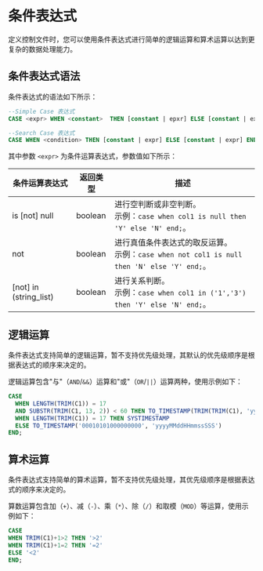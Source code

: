 条件表达式 
==========================

定义控制文件时，您可以使用条件表达式进行简单的逻辑运算和算术运算以达到更复杂的数据处理能力。

条件表达式语法 
----------------------------

条件表达式的语法如下所示：

```sql
--Simple Case 表达式
CASE <expr> WHEN <constant>  THEN [constant | epxr] ELSE [constant | expr] END;

--Search Case 表达式
CASE WHEN <condition> THEN [constant | expr] ELSE [constant | expr] END;
```



其中参数 `<expr>` 为条件运算表达式，参数值如下所示：


|         条件运算表达式          |  返回类型   |                                           描述                                            |
|--------------------------|---------|-----------------------------------------------------------------------------------------|
| is [not] null          | boolean | 进行空判断或非空判断。 <br>示例：`case when col1 is null then 'Y' else 'N' end;`。         |
| not <condition>        | boolean | 进行真值条件表达式的取反运算。 <br>示例：`case when not col1 is null then 'N' else 'Y' end;`。 |
| [not] in (string_list) | boolean | 进行关系判断。 <br>示例：`case when col1 in ('1','3') then 'Y' else 'N' end;`。        |



逻辑运算 
-------------------------

条件表达式支持简单的逻辑运算，暂不支持优先级处理，其默认的优先级顺序是根据表达式的顺序来决定的。

逻辑运算包含"与"（`AND`/`&&`）运算和"或"（`OR`/`||`）运算两种，使用示例如下：

```sql
CASE
  WHEN LENGTH(TRIM(C1)) = 17
  AND SUBSTR(TRIM(C1, 13, 2)) < 60 THEN TO_TIMESTAMP(TRIM(TRIM(C1), 'yyyyMMddHHmmssSSS'))
  WHEN LENGTH(TRIM(C1)) = 17 THEN SYSTIMESTAMP
  ELSE TO_TIMESTAMP('00010101000000000', 'yyyyMMddHHmmssSSS')
END;
```



算术运算 
-------------------------

条件表达式支持简单的算术运算，暂不支持优先级处理，其优先级顺序是根据表达式的顺序来决定的。

算数运算包含加（`+`）、减（`-`）、乘（`*`）、除（`/`）和取模（`MOD`）等运算，使用示例如下：

```sql
CASE 
WHEN TRIM(C1)+1>2 THEN '>2' 
WHEN TRIM(C1)+1=2 THEN '=2' 
ELSE '<2' 
END;
```


